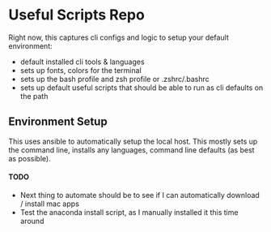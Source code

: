 # Useful Scripts Repo

Right now, this captures cli configs and logic to setup your default environment:
- default installed cli tools & languages
- sets up fonts, colors for the terminal
- sets up the bash profile and zsh profile or .zshrc/.bashrc
- sets up default useful scripts that should be able to run as cli defaults on the path

## Environment Setup

This uses ansible to automatically setup the local host. This mostly sets up the command line, installs any languages, command line defaults (as best as possible).

#### TODO
- Next thing to automate should be to see if I can automatically download / install mac apps
- Test the anaconda install script, as I manually installed it this time around